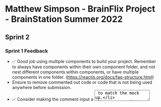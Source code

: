 # Matthew Simpson - BrainFlix Project - BrainStation Summer 2022

## Sprint 2

### Sprint 1 Feedback

- ✅ Good job using multiple components to build your project. Remember to always have components within their own component folder, and not nest different components within components, or have multiple components in one folder. (https://reactjs.org/docs/faq-structure.html)
- Ensure to remove commented out code or code that is not being used anywhere before submission.
- ✅ Consider making the comment input a <textarea> to match the mock up.
- ✅ You can link your BrainFlix logo to homepage.
- ✅ In your scss files, consider removing @use of any partials you're not actually using in a particular scss file
- Consider removing the bottom border of the comments section (the border bottom of last comment) on desktop size to match the mockup.`
- On desktop size, there is a grey border between the left and right section under the hero video. Make sure your site looks as close to the mockups as possible
- When naming variables, consider what the variable represents rather than descriptives for best practice. (i.e. don't use 'BrainFlix-PrimaryBlue', instead consider 'button-color' etc) - Consider using kebab-case for your scss variables consistently.
- ✅ Consider giving your comment input box a background color that matches the mock up, as well as your search input box on the header.
- ✅ Try to increase the font weight of the video title to match the mockup.
- Try to import in the direct component when you are using the import. Avoid importing in parent component and passing down as props. (eg. userimg, userimg). - Try to be consistent when naming variables using camelCase in js components. (eg. try to name as userImg instead of userimg).

### Functional Requirements

- ✅ Clicking the BrainFlix Logo must link back to the home page (the page with the default video - which will be the first video in the side-videos list).
- There must be 3 routes:
  - ✅ The `Home/Video Player` Page for displaying the details of a video.
  - The `Video Upload` Page.
  - ✅ A route that will load the video with the provided `video id` to be displayed using the `Video Player Page`.
- ✅ Clicking on a video in the “Next Video” list must go to the `Video Details` Page for the selected video via routing and display all the information for the video such as (likes, views, author, comments, etc).
- Clicking on the `“Upload”` button must link to the Video Upload Page.

### Visual Design Requirements

- ✅ The site must be responsive at and between breakpoints. It must closely resemble the mockups in the design package.

### Implementation Requirements

- ✅ Your project must follow the proper folder structure and naming convention outlined in the Project Guidelines section in Synapse and the Sprint 2 Folder Structure Diagram.
- ✅ The site must make use of the provided assets.
- ✅ The app must use react-router-dom with multiple routes, one for each page.
- ✅ The app must use multiple React components as discussed in class.
- ✅ The project's CSS must use SASS variables.
- ✅ The CSS must use BEM principles when naming classes.
- ✅ The site should use Flexbox for layout control.

### Main Video Page

- ✅ Home Page and Video Details Page should use the same Page Component, and use two separate routes, one for home and the other for a selected video. Think of a unique property of a video object that you could incorporate into your route definition.
  - ✅ For the Home Page, the video that should be displayed is the first video within the array of videos.
  - ✅ For the Video Details Page, the video that should be displayed is the selected video within the array of videos.
- ✅ You must use the useEffect hook as well as the useParams hook from react-router to determine when to update the main-video data.
- ✅ Clicking on a video thumb in the side-videos section should update the URL. Do not use a click handler to update state for this scenario. This means you need to refactor Sprint 1 functionality to utilize the React Router for this Sprint.

### Video Upload Page

- The Video Upload Page must match the provided mockup. Upload functionality is not required for this sprint.
- After form submission, it should notify about “upload” and redirect to a home page with the default video selected.

### Video API

- ✅ ata displayed in the app must be retrieved from the provided mock API using axios.
- ✅ The site must use the provided API to retrieve the video links and video details.
- ✅ The site must use the comments provided with the video details response.
- ✅ All data for videos and comments must come from the provided mock API.

### Diving Deeper / Posting Comments

To add another layer of functionality to the site, try adding the ability to post and delete comments. Regarding the technical implementation, the following requirements should be met:

- When posting a comment, ensure that the page does not refresh.
- You must POST a comment to the API.
- If successful in posting the comment, render the new comment by sending a new request for the "Main Video" data.
- After deleting a comment using the API endpoint, your comment section should update without refreshing the browser.

## Sprint 1

### Project Overview

You have been approached by an entrepreneur to build out a prototype for a new video streaming platform called BrainFlix. The entrepreneur has meetings lined up for funding with several VCs and needs the prototype built within the next three weeks. BrainFlix’s Creative Director has provided you with a package and mockup of how they envision the final product. There is also a separate team that is currently working on a backend API needed to integrate with the front-end, but for the time being the static components need to be put together.

It will be your job to create a functioning and responsive app prototype from the project designs provided.

To submit this deliverable, ensure you merge your develop branch with the main branch. In addition, create a text document with a link to your GitHub repository and upload to Synapse before the submission deadline.

### Functional Requirements

- ✅ The ”Next Video” sidebar must not contain the current video being displayed.
- ✅ Components should render using dynamic data, not hardcoded HTML (eg. comments, current video, and video-list sections).
- ✅ Side Videos should be clickable and upon selecting a video you should update the Main Video section to display the details and comments of a new video. Think of which React concept you could use to update the UI based on user interaction.

### Visual Design Requirements

- ✅ The site must be responsive at and between breakpoints, and should closely resemble the mockups in the design package.

### Implementation Requirements

- ✅ Your project must follow the proper folder structure and naming convention outlined in the Project Guidelines section in Synapse and the Sprint 1 Folder Structure Diagram.
- ✅ The site must make use of the provided assets.
- ✅ The site must be composed of multiple React components.
- ✅ The site must use the `<video>` tag for the video player.
- ✅ Although the `<video>` tag will not be functional for this sprint, all visual elements of the video player must exist on the deliverable without functionality.
  - ➡API data is in place for video playback to function, and commented out.
- ✅ Use the poster attribute to have the video player resemble the mockup.
- ✅ Video controls should be the default `<video>` controls. Don’t worry if the default styling doesn’t match the mockups, re-styling them will be part of the later sprint.
- ✅ Using both of the data files provided from the assets, you must use state to hold the data and pass it down as props to generate side-videos and main-video content including comments.
- ✅ The data files provided are meant to mimic a REST API response, where one endpoint will return a small amount of data for each video that exists, the second endpoint will return all the data for one specific video. Think about how you may use the data files provided to achieve this within your project.
- ✅ The main-video should be included in the side-videos array held in state (with the same object keys as other side-video objects) and filtered out of the side-videos section programmatically when rendering the component.
- ✅ The main-video object, with extended properties, should be held in a separate portion of state
- ✅ The comments-section form doesn’t need to be functional. You don’t need to be able to post new comments for this Sprint, but the comments still need to be rendered dynamically (data coming from comments property of the main-video object stored in state).
- ✅ You must use SASS for your styling and take advantage of SASS variables, plus any other SASS features that can help improve your code.
- ✅ Class naming for your styling must use BEM.
- ✅ Layout of the site must use Flexbox.

### Diving Deeper Dynamic Timestamp

- ✅ To add a more refined feel to the site, let's update the timestamp in the comments section and video details to reflect when it was posted in a more human-readable format. Using YouTube as an example, a recently posted comment might display the time posted as "10 minutes ago" or "3 days ago". Apply this type of timestamp to your data without hardcoding the actual message.
  - There are two utility functions.
    - `formatDate` will return the date in the specific MM/DD/YYYY format.
    - `readableDate` returns a string relative to `Date.now()`
